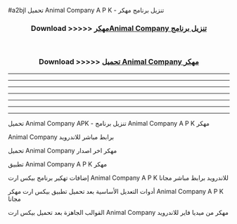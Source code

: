 #a2bjl تحميل Animal Company  A P K - تنزيل برنامج مهكر



<div align="center">
<h3>Download >>>>> <a href="https://runaway1.web.app/?sq=Animal Company ">مهكرAnimal Company  تنزيل برنامج</a></h3><br>

<h3>Download >>>>> <a href="https://runaway1.web.app/?sq=Animal Company ">تحميل Animal Company  مهكر</a></h3>
</div>


----------------------------------------------------------

----------------------------------------------------------

----------------------------------------------------------

----------------------------------------------------------

----------------------------------------------------------

----------------------------------------------------------

----------------------------------------------------------

تحميل Animal Company  APK - تنزيل برنامج Animal Company  A P K مهكر

Animal Company  برابط مباشر للاندرويد

تحميل Animal Company  مهكر اخر اصدار

تطبيق Animal Company  A P K مهكر

إضافات تهكير برنامج بيكس ارت Animal Company  A P K للاندرويد برابط مباشر مجانا

أدوات التعديل الأساسية بعد تحميل تطبيق بيكس ارت مهكر Animal Company  A P K مجانا

القوالب الجاهزة بعد تحميل بيكس ارت Animal Company  مهكر من ميديا فاير للاندرويد


